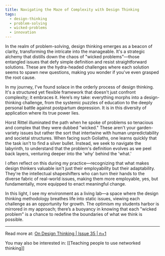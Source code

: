 ```yaml
---
title: Navigating the Maze of Complexity with Design Thinking
tags:
  - design-thinking
  - problem-solving
  - wicked-problems
  - innovation
---
```

In the realm of problem-solving, design thinking emerges as a beacon of clarity, transforming the intricate into the manageable. It's a strategic alchemy that distills down the chaos of "wicked problems"—those entangled issues that defy simple definition and resist straightforward solutions. These are the hydra-headed challenges where each solution seems to spawn new questions, making you wonder if you've even grasped the root cause.

In my journey, I've found solace in the orderly process of design thinking. It's a structured yet flexible framework that doesn't just confront complexity; it embraces it. Here’s my take: everything morphs into a design-thinking challenge, from the systemic puzzles of education to the deeply personal battle against postpartum depression. It is in this diversity of application where its true power lies.

Horst Rittel illuminated the path when he spoke of problems so tenacious and complex that they were dubbed "wicked." These aren't your garden-variety issues but rather the sort that intertwine with human unpredictability and societal structures. When facing such Goliaths, one learns quickly that the task isn't to find a silver bullet. Instead, we seek to navigate the labyrinth, to understand that the problem's definition evolves as we peel back layers, venturing deeper into the 'why' behind the 'what.'

I often reflect on this during my practice—recognizing that what makes design thinkers valuable isn't just their employability but their adaptability. They're the intellectual shapeshifters who can turn their hands to the diverse fabric of real-world issues, making them more employable, yes, but fundamentally, more equipped to enact meaningful change.

In this light, I see my environment as a living lab—a space where the design thinking methodology breathes life into static issues, viewing each challenge as an opportunity for growth. The optimism my students harbor is mirrored in my approach; there’s a buoyancy in knowing that each "wicked problem" is a chance to redefine the boundaries of what we think is possible.

----

Read more at: [On Design Thinking | Issue 35 | n+1](https://www.nplusonemag.com/issue-35/reviews/on-design-thinking/)

You may also be interested in: [[Teaching people to use networked thinking]]